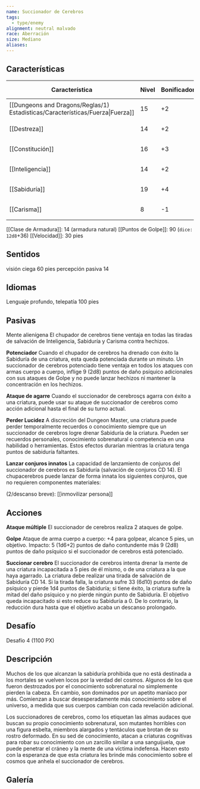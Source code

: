 ```yaml
---
name: Succionador de Cerebros
tags:
  - type/enemy
alignment: neutral malvado
race: Aberración
size: Mediano
aliases:
---
```


## Características

| Característica                                                                 | Nivel | Bonificador | Lanzar dado      |
| ------------------------------------------------------------------------------ | ----- | ----------- | ---------------- |
| [[Dungeons and Dragons/Reglas/1) Estadisticas/Características/Fuerza\|Fuerza]] | 15    | +2          | `dice: 1d20 + 0` |
| [[Destreza]]                                                                   | 14    | +2          | `dice: 1d20 + 0` |
| [[Constitución]]                                                               | 16    | +3          | `dice: 1d20 + 0` |
| [[Inteligencia]]                                                               | 14    | +2          | `dice: 1d20 + 0` |
| [[Sabiduría]]                                                                  | 19    | +4          | `dice: 1d20 + 0` |
| [[Carisma]]                                                                    | 8     | -1          | `dice: 1d20 + 0` |

[[Clase de Armadura]]: 14 (armadura natural)
[[Puntos de Golpe]]: 90 (`dice: 12d8`+36)
[[Velocidad]]: 30 pies

## Sentidos

visión ciega 60 pies
percepción pasiva 14

## Idiomas

Lenguaje profundo, telepatía 100 pies

## Pasivas

Mente alienígena
El chupador de cerebros tiene ventaja en todas las tiradas de salvación de Inteligencia, Sabiduría y Carisma contra hechizos.

**Potenciador**
Cuando el chupador de cerebros ha drenado con éxito la Sabiduría de una criatura, esta queda potenciada durante un minuto. Un succionador de cerebros potenciado tiene ventaja en todos los ataques con armas cuerpo a cuerpo, inflige 9 (2d8) puntos de daño psíquico adicionales con sus ataques de Golpe y no puede lanzar hechizos ni mantener la concentración en los hechizos.

**Ataque de agarre**
Cuando el succionador de cerebrosçs agarra con éxito a una criatura, puede usar su ataque de succionador de cerebros como acción adicional hasta el final de su turno actual.

**Perder Lucidez**
A discreción del Dungeon Master, una criatura puede perder temporalmente recuerdos o conocimiento siempre que un succionador de cerebros logre drenar Sabiduría de la criatura. Pueden ser recuerdos personales, conocimiento sobrenatural o competencia en una habilidad o herramientas. Estos efectos durarían mientras la criatura tenga puntos de sabiduría faltantes.

**Lanzar conjuros innatos**
La capacidad de lanzamiento de conjuros del succionador de cerebros es Sabiduría (salvación de conjuros CD 14). El chupacerebros puede lanzar de forma innata los siguientes conjuros, que no requieren componentes materiales:

(2/descanso breve): [[inmovilizar persona]]

## Acciones

**Ataque múltiple**
El succionador de cerebros realiza 2 ataques de golpe.

**Golpe**
Ataque de arma cuerpo a cuerpo: +4 para golpear, alcance 5 pies, un objetivo.
Impacto: 5 (1d6+2) puntos de daño contundente más 9 (2d8) puntos de daño
psíquico si el succionador de cerebros está potenciado.

**Succionar cerebro**
El succionador de cerebros intenta drenar la mente de una criatura incapacitada a 5 pies de él mismo, o de una criatura a la que haya agarrado. La criatura debe realizar una tirada de salvación de Sabiduría CD 14. Si la tirada falla, la criatura sufre 33 (6d10) puntos de daño psíquico y pierde 1d4 puntos de Sabiduría; si tiene éxito, la criatura sufre la mitad del daño psíquico y no pierde ningún punto de Sabiduría. El objetivo queda incapacitado si esto reduce su Sabiduría a 0. De lo contrario, la reducción dura hasta que el objetivo acaba un descanso prolongado.

## Desafío

Desafío 4 (1100 PX)

## Descripción

Muchos de los que alcanzan la sabiduría prohibida que no está destinada a los mortales
se vuelven locos por la verdad del cosmos. Algunos de los que fueron destrozados por el conocimiento sobrenatural no simplemente pierden la cabeza. En cambio, son dominados por un apetito maníaco por más. Comienzan a buscar desesperadamente más conocimiento sobre el universo, a medida que sus cuerpos cambian con cada revelación adicional.

Los succionadores de cerebros, como los etiquetan las almas audaces que buscan su propio conocimiento sobrenatural, son mutantes horribles con una figura esbelta, miembros alargados y tentáculos que brotan de su rostro deformado. En su sed de conocimiento, atacan a criaturas cognitivas para robar su conocimiento con un zarcillo similar a una sanguijuela, que puede penetrar el cráneo y la mente de una víctima indefensa. Hacen esto con la esperanza de que esta criatura les brinde más conocimiento sobre el cosmos que anhela el succionador de cerebros.

## Galería

